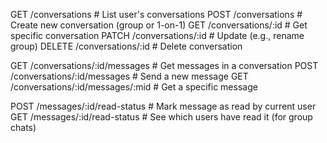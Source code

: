 GET /conversations # List user's conversations
POST /conversations # Create new conversation (group or 1-on-1)
GET /conversations/:id # Get specific conversation
PATCH /conversations/:id # Update (e.g., rename group)
DELETE /conversations/:id # Delete conversation

GET /conversations/:id/messages # Get messages in a conversation
POST /conversations/:id/messages # Send a new message
GET /conversations/:id/messages/:mid # Get a specific message

POST /messages/:id/read-status # Mark message as read by current user
GET /messages/:id/read-status # See which users have read it (for group chats)
